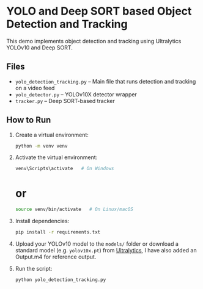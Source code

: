 # YOLO and Deep SORT based Object Detection and Tracking

This demo implements object detection and tracking using Ultralytics YOLOv10 and Deep SORT.

## Files

- `yolo_detection_tracking.py` – Main file that runs detection and tracking on a video feed
- `yolo_detector.py` – YOLOv10X detector wrapper
- `tracker.py` – Deep SORT-based tracker

## How to Run

1. Create a virtual environment:
   ```bash
   python -m venv venv
   ```

2. Activate the virtual environment:
   ```bash
   venv\Scripts\activate   # On Windows
   ```
   # or
   ```bash
   source venv/bin/activate   # On Linux/macOS
   ```

3. Install dependencies:
   ```bash
   pip install -r requirements.txt
   ```

4. Upload your YOLOv10 model to the `models/` folder
   or download a standard model (e.g. `yolov10x.pt`) from [Ultralytics](https://github.com/ultralytics/ultralytics),
   I have also added an Output.m4 for reference output.
   
5. Run the script:
   ```bash
   python yolo_detection_tracking.py
   ```
